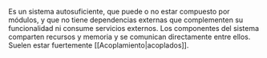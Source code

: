 Es un sistema autosuficiente, que puede o no estar compuesto por módulos, y que no tiene dependencias externas que complementen su funcionalidad ni consume servicios externos.
Los componentes del sistema comparten recursos y memoria y se comunican directamente entre ellos.
Suelen estar fuertemente [[Acoplamiento|acoplados]].